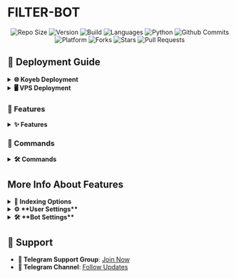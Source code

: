 # FILTER-BOT

<div align="center">
   <img src="https://img.shields.io/github/repo-size/IronmanHUB4VF/IRON-FILTER-BOT?color=green&label=Repo%20Size&labelColor=292c3b" alt="Repo Size">
   <img src="https://img.shields.io/badge/Version-1.0-brightgreen.svg" alt="Version">
   <img src="https://img.shields.io/badge/Build-Docker-blue" alt="Build">
   <img src="https://img.shields.io/github/languages/count/IronmanHUB4VF/IRON-FILTER-BOT?style=flat&label=Total%20Languages&labelColor=292c3b&color=blueviolet" alt="Languages">
   <img src="https://img.shields.io/github/languages/top/IronmanHUB4VF/IRON-FILTER-BOT?style=flat&logo=python&labelColor=292c3b" alt="Python">
   
   <img src="https://img.shields.io/github/commit-activity/m/IronmanHUB4VF/IRON-FILTER-BOT?logo=github&labelColor=292c3b&label=Github%20Commits" alt="Github Commits">
   <img src="https://img.shields.io/badge/Platform-Every-orange" alt="Platform">
   <img src="https://img.shields.io/github/forks/IronmanHUB4VF/IRON-FILTER-BOT?style=flat&logo=github&label=Forks&labelColor=292c3b&color=critical" alt="Forks">
   <img src="https://img.shields.io/github/stars/IronmanHUB4VF/IRON-FILTER-BOT?style=flat&logo=github&label=Stars&labelColor=292c3b&color=yellow" alt="Stars">
   <img src="https://img.shields.io/github/issues-pr-raw/IronmanHUB4VF/IRON-FILTER-BOT?style=flat&label=Open%20Pull%20Requests&labelColor=292c3b" alt="Pull Requests">
</div>

## 🚀 Deployment Guide

<details>
<summary><strong>🌐 Koyeb Deployment</strong></summary>

1. **🔗 Link Your Repository**: Connect your GitHub repository to Koyeb.
   - Navigate to your Koyeb dashboard.
   - Click on "Create Application" and choose "GitHub" as the source.
   - Select the `IRON-FILTER-BOT` repository.
2. **⚙️ Buildpack Selection**:
   - In the application settings, select `Dockerfile` as the buildpack.
   
3. **🔒 Environment Variables**:
   - If you haven’t added the `config.env` file to the repository, configure the necessary environment variables directly in Koyeb.
     - Go to the "Settings" tab, and under "Environment Variables," add the required variables (e.g., `TELEGRAM_API`, `TELEGRAM_HASH`, `BOT_TOKEN`).
     - **Variable Descriptions**:
        | Variable | Required | Description |
        |----------|----------|-------------|
        | `BOT_TOKEN` | ✅ | Telegram bot token from [@BotFather](https://t.me/BotFather) |
        | `TELEGRAM_HASH` | ✅ | Telegram API hash from [my.telegram.org](https://my.telegram.org) |
        | `LOG_CHANNEL` | ✅ | Channel ID for bot logs (start with `-100`) |
        | `DATABASE_CHANNEL` | ✅ | Channel ID for database storage |
        | `DATABASE_URL` | ✅ | MongoDB connection URL |
        | `FILES_DATABASE_URL` | ✅ | MongoDB connection URL for files |
        | `OWNER_ID` | ✅ | Your Telegram user ID |
        | `BOT_BASE_URL` | ✅ | Required only for webhook configuration |
        | `PORT` | ✅ | port for web server (default: 8080) |
4. **🌐 Exposed Ports**:
   - Set the `PORT` number to your desired value (recommended: `8080`).
5. **💾 Save and Deploy**:
   - Save the configuration.
   - Click on "Deploy" to initiate the build and deployment process.
6. **📊 Monitor Deployment**:
   - Check the "Logs" section to ensure the application is running without issues.

</details>

<details>
<summary><strong>🖥️ VPS Deployment</strong></summary>

1. **📂 Clone the Repository**:
   - Clone the repository to your local machine:
      ```bash
      git clone https://github.com/Ironman966232/IRON-FILTER-BOT.git
      ```
2. **📁 Navigate to Project Directory**:
   - Change to the project directory:
      ```bash
      cd IRON-FILTER-BOT
      ```
3. **🛠️ Add Configuration**:
   - Add the `config.env` file with your bot's credentials and settings to the root directory.
   - **Variable Descriptions**:
        | Variable | Required | Description |
        |----------|----------|-------------|
        | `BOT_TOKEN` | ✅ | Telegram bot token from [@BotFather](https://t.me/BotFather) |
        | `TELEGRAM_HASH` | ✅ | Telegram API hash from [my.telegram.org](https://my.telegram.org) |
        | `LOG_CHANNEL` | ✅ | Channel ID for bot logs (start with `-100`) |
        | `DATABASE_CHANNEL` | ✅ | Channel ID for database storage |
        | `DATABASE_URL` | ✅ | MongoDB connection URL |
        | `FILES_DATABASE_URL` | ✅ | MongoDB connection URL for files |
        | `OWNER_ID` | ✅ | Your Telegram user ID |
        | `BOT_BASE_URL` | ✅ | Required only for webhook configuration |
        | `PORT` | ✅ | port for web server (default: 8080) |
4. **🌐 Set Port**:
   - Update the `Dockerfile` to change the `PORT` if needed (default: `8080`).
5. **⬆️ Update System Packages**:
   ```bash
   sudo apt update
   ```
6. **🐍 Install Python**:
   ```bash
   sudo apt install python3 python3-pip
   ```
7. **🐋 Install Docker**:
   - Follow the [official Docker installation guide](https://docs.docker.com/engine/install/) or use the convenience script:
      ```bash
      curl -fsSL https://get.docker.com | bash
      ```
8. **Check Docker Work Or Not**
   ```bash
   docker --version
   ```
   - If Docker is installed, you'll see the version information.

   ```bash
   docker run hello-world
   ```
   - If successful, you'll see a message indicating the container has run and exited successfully.
9. **⚙️ Build Docker Image**:
   - Build the Docker image from the current directory:
      ```bash
      sudo docker build . -t ironfilter
      ```
10. **🚀 Run Docker Container**:
   - Run the Docker container with the specified port (8080 in this example):
      ```bash
      sudo docker run -p 8080:8080 ironfilter
      ```
11. **📊 Monitor Container**:
   - View logs to ensure the bot is running:
      ```bash
      sudo docker logs -f ironfilter
      ```

#### 🛑 Stopping Docker

1. **🔍 List Running Containers**:
   ```bash
   sudo docker ps
   ```
2. **🛑 Stop Container**:
   ```bash
   sudo docker stop <container-id>
   ```

3. **❌ Remove Container** (optional):
   ```bash
   sudo docker rm <container-id>
   ```
4. **❌ Remove Not Running Containers (including exited, created, or dead containers)**:
   ```bash
   sudo docker rm $(docker ps -aq --filter "status=exited" --filter "status=created" --filter "status=dead")
   ```


</details>

### 🎯 Features

<details>
<summary><strong>✨ Features</strong></summary>

- **🔒 File Security**: Securely manage files and protect them from unauthorized access.
- **📊 Analytics**: Track file usage and access patterns to optimize storage and improve user experience.
- **📂 File Indexing**: Index files from channels and messages, allowing users to easily access and manage their files.
- **💬 User Commands**: A user-friendly command interface for easy interaction with the bot.
- **🔐 Access Control**: Users must register to gain access to certain functionalities, ensuring secure usage.
- **⚡ Dynamic Responses**: The bot responds with inline buttons for various actions, enhancing user experience.
- **📈 Status Updates**: Provides users with current statistics about the bot's operations.
- **🔍 Filtering Options**: Users can filter files based on quality, language, season, year, and episode.
- **⚙️ Bot Settings**: Configurable options for bot behavior and functionality.
- **🔧 User Settings**: Customizable settings for individual users, including language and quality preferences.
</details>



### 📜 Commands

<details>
<summary><strong>🛠️ Commands</strong></summary>

- **/start**: Initializes the bot and provides access to its features. Users must register to use the bot.
- **/id**: To get user and chat id.
- **/stickerid**: To get sticker id.
- **/us**: Open User Settings.
- **/media_info**: Get Media info like audios, quality, subtitles, codec.
- **/minfo_json**: To get file information from telegram json.
- **/chats_list**: [ADMIN] To get all chats list where bot connected.
- **/checkrights <chat_id> [user_id]**: [ADMIN] To know the rights of the chat or users in the chat.
- **/stats**: [ADMIN] Check mongodb database stats.
- **/index**: Starts the indexing process for files in a channel.
- **/bstats**: [ADMIN] Check Bot & System stats.
- **/ping**: [ADMIN] check between server to bot connection speed.
- **/help**: Get detailed help.
- **/deletefile**: [ADMIN] for delete single file in mongodb.
- **/deletefiles**: [ADMIN] for delete multiple file in mongodb.
- **/delpmuser <user_id>**: [ADMIN] for delete specific PM user from mongodb.
- **/delfsubuser <user_id>**: [ADMIN] for delete specific Fsub user from mongodb.
- **/setskip <link1> <link2>**: [ADMIN] for skip files to index
- **/authorize**: [ADMIN] To authorize user.
- **/unauthorize**: [ADMIN] To unauthorize user.
- **/addsudo**: [ADMIN] To promote user to sudo user.
- **/rmsudo**: [ADMIN] To demote sudo user to user.
- **/bs**: [ADMIN] Open Bot settings.
- **/broadcast**: [ADMIN] Broadcast message to all users.
- **/log**: [ADMIN] View log.
- **/showskip**: [ADMIN] Displays the current skip IDs.
- **/restart**: [ADMIN] Restart the bot
</details>

## More Info About Features
<details>
- <summary><strong>📂 Indexing Options</strong></summary>

- The IRON-FILTER-BOT supports two indexing formats, giving you flexibility in how files are listed:

- **Up-to-Down:**

- Files are indexed in ascending order, starting from the oldest message to the newest.
- Ideal for maintaining a chronological order of files.

- **Down-to-Up:**

- Files are indexed in descending order, starting from the newest message to the oldest.
- Perfect for prioritizing recently added files.

- You can choose the desired format during the indexing process to suit your needs.
  
- **For more details [Click Here](https://justpaste.it/44h6r)**
</details>

<details>
<summary><strong>⚙️ **User Settings**</strong></summary>

🌍 **Language**
- Choose your preferred language for the bot’s responses. Available options include languages like English, Hindi, Telugu, and more!
- You can set or update your language anytime. If you want to reset to default, simply use the reset option.

🎥 **Quality**
- Set your preferred video quality (e.g., 360p, 720p, 1080p). This setting ensures that the content delivered to you matches your preferred quality.

📂 **File Type**
- Choose what type of files you want to receive (Video, Audio, or Document). Whether you're looking for multimedia files or documents, this setting ensures you get the right format.

🍿 **IMDB Integration**
- Turn IMDB results on or off based on your preference. When enabled, you will receive IMDB-related information alongside content.

**How to Access User Settings**:
1. Tap on any of the available settings options (Language, Quality, etc.).
2. Choose your desired value or reset to the default.
3. Use the 'Back' button to go to the previous menu or 'Close' to exit the settings menu.

---

💡 **How It Works**

- **User Settings** are stored and managed per user, meaning you can personalize your settings.
- Changes to your settings take effect immediately.
- You can also **reset** all settings or specific ones like language and quality at any time.
- The bot uses **pagination** to make it easy for you to browse through options (like a long list of languages or qualities).

- **For More Details [Click Here](https://justpaste.it/es4l2)**
---
</details>

<details>
<summary><strong>🛠 **Bot Settings**</strong></summary>

- **Bot settings** are the configuration controls for how the bot behaves and interacts with users.
- These settings are managed by the bot administrator and sudo users and can include settings for the bot's responses, command prefixes, and system behaviors.
- These can be accessed by the bot administrator and can include settings for the bot's responses, command prefixes, and system behaviors.
- Users will not need to modify these settings, but the bot admin can tweak them for better performance.

- **For More Details [Click Here](https://justpaste.it/auizk)**
---
</details>

## 🔗 Support

- **💬 Telegram Support Group**: [Join Now](https://t.me/ALXMOVIEANDBOT)
- **📣 Telegram Channel**: [Follow Updates](https://t.me/ALXMOVIEANDBOT)
